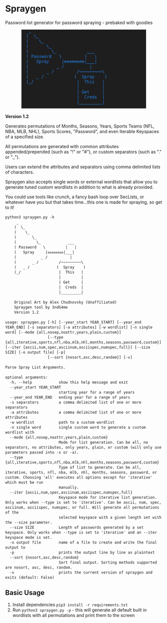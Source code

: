 # Spraygen
Password list generator for password spraying - prebaked with goodies

<p align="center">
  <img width=400px src="resources/spraygenlogo.png" />
</p>

**Version 1.2**

Generates permutations of Months, Seasons, Years, Sports Teams (NFL, NBA, MLB, NHL), Sports Scores, "Password", and even Iterable Keyspaces of a specified size.

All permutations are generated with common attributes appended/prepended (such as "!" or "#"), or custom separators (such as "." or "_").

Users can extend the attributes and separators using comma delimited lists of characters.

Spraygen also accepts single words or external wordlists that allow you to generate tuned custom wordlists in addition to what is already provided.

You could use tools like crunch, a fancy bash loop over SecLists, or whatever have you but that takes time...this one is made for spraying, so get to it!


```
python3 spraygen.py -h
     _
    (  \_
    (    \_
    (       \_  
    (         \_            ___
    ( Password   \         |   |
    (   Spray     |คคคคคคคค|___|
    (           _ /          |
    (       _ /         /~~~~~~~~~\
    (   _ /            (  Spray    )
    (_/                 |  This   |
                        |         |
                        | Get     |
                        |  Creds  |
                        |_________|

    Original Art by Alex Chudnovsky (Unaffiliated)
    Spraygen tool by 3ndG4me
    Version 1.2
    
usage: spraygen.py [-h] [--year_start YEAR_START] [--year_end YEAR_END] [-s separators] [-a attributes] [-w wordlist] [-n single word] [--mode {all,nosep,noattr,years,plain,custom}]
                   [--type {all,iterative,sports,nfl,nba,mlb,nhl,months,seasons,password,custom}] [--iter {ascii,num,spec,asciinum,asciispec,numspec,full}] [--size SIZE] [-o output file] [-p]
                   [--sort {nosort,asc,desc,random}] [-v]

Parse Spray List Arguments.

optional arguments:
  -h, --help            show this help message and exit
  --year_start YEAR_START
                        starting year for a range of years
  --year_end YEAR_END   ending year for a range of years
  -s separators         a comma delimited list of one or more separators
  -a attributes         a comma delimited list of one or more attributes
  -w wordlist           path to a custom wordlist
  -n single word        single custom word to generate a custom wordlist with
  --mode {all,nosep,noattr,years,plain,custom}
                        Mode for list generation. Can be all, no separators, no attributes, only years, plain, or custom (will only use parameters passed into -s or -a).
  --type {all,iterative,sports,nfl,nba,mlb,nhl,months,seasons,password,custom}
                        Type of list to generate. Can be all, iterative, sports, nfl, nba, mlb, nhl, months, seasons, password, or custom. Choosing 'all' executes all options except for 'iterative' which must be run
                        manually.
  --iter {ascii,num,spec,asciinum,asciispec,numspec,full}
                        Keyspace mode for iterative list generation. Only works when --type is set to 'iterative'. Can be ascii, num, spec, asciinum, asciispec, numspec, or full. Will generate all permutations of the
                        selected keyspace with a given length set with the --size parameter.
  --size SIZE           Length of passwords generated by a set keyspace. Only works when --type is set to 'iterative' and an --iter keyspace mode is set.
  -o output file        name of a file to create and write the final output to
  -p                    prints the output line by line as plaintext
  --sort {nosort,asc,desc,random}
                        Sort final output. Sorting methods supported are nosort, asc, desc, random.
  -v                    prints the current version of spraygen and exits (default: False)
  ```

  ## Basic Usage
  1. Install dependencies `pip3 install -r requirements.txt`
  2. Run `python3 spraygen.py -p` - this will generate all default built in wordlists with all permutations and print them to the screen